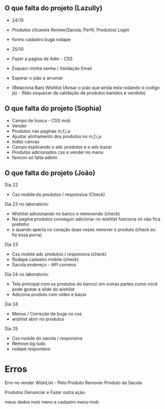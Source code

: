 ## O que falta do projeto (Lazully)
- 24/10
- Produtos clicaveis Review(Sacola, Perfil, Produtos) Login

- forms cadastro buga rodape
- 25/10
- Fazer a pagina de Adm - CSS
- Esqueci minha senha / Validação Email

- Esperar o joão e arrumar
- (Relaciona Ban) Wishlist (Avisar o joão que ainda esta rodando o codigo js) - (Não esquecer da validação de produtos banidos e vendido)


## O que falta do projeto (Sophia)

- Campo de busca - CSS mob
- Vender
- Produtos nas paginas m,f,i,a
- Ajustar alinhamento dos produtos no m,f,i,a
- Indez canvas
- Campo explicando o adc produtos e o adc bazar
- Produtos adicionados css e vender no menu
- favicon só falta admin

## O que falta do projeto (João)

Dia 22 
- Css mobile do produtos / responsiva (Check)

Dia 23 no laboratório:
- Wishlist adicionando no banco e removendo  (check)
- Na pagina produtos conseguir adicionar no wishlist funciona só não fica pretinho
- e quando aperta no coração duas vezes remover o produto (check eu fiz essa porra)

Dia 23 
- Css mobile adc produtos / responsiva (check)
- Rodapé cadastro mobile (check)
- Sacola endereço - API correios

Dia 24 no laboratorio:
- Tela principal com os produtos do banco/ em outras partes como você pode gostar e slide do wishlist
- Adiciona produto com video e bazar

Dia 24
- Menus / Correção de bugs no css
-  wishlist abrir no produtos

Dia 25
- Css mobile do sacola / responsiva
- Remove bg tudo
- rodapé responsivo


# Erros

Erro no render
WishList - Pelo Produto
Remover Produto da Sacola

Produtos Denunciar e Fazer outra ação

meus dados mob menu e cadastro menu mob